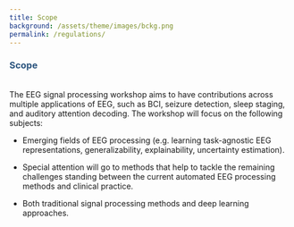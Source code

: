 ```yaml
---
title: Scope
background: /assets/theme/images/bckg.png
permalink: /regulations/
---
```



### **<span style="color:#2B547E">Scope</span>**
\
The EEG signal processing workshop aims to have contributions across multiple applications of EEG, such as BCI, seizure detection, sleep staging, and auditory attention decoding. The workshop will focus on the following subjects:

- Emerging fields of EEG processing (e.g. learning task-agnostic EEG representations, generalizability, explainability, uncertainty estimation).

- Special attention will go to methods that help to tackle the remaining challenges standing between the current automated EEG processing methods and clinical practice.

- Both traditional signal processing methods and deep learning approaches.

